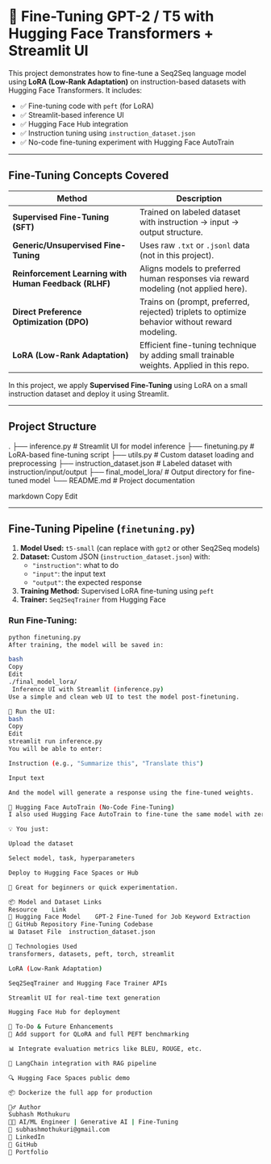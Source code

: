 # 🚀 Fine-Tuning GPT-2 / T5 with Hugging Face Transformers + Streamlit UI

This project demonstrates how to fine-tune a Seq2Seq language model using **LoRA (Low-Rank Adaptation)** on instruction-based datasets with Hugging Face Transformers. It includes:

- ✅ Fine-tuning code with `peft` (for LoRA)
- ✅ Streamlit-based inference UI
- ✅ Hugging Face Hub integration
- ✅ Instruction tuning using `instruction_dataset.json`
- ✅ No-code fine-tuning experiment with Hugging Face AutoTrain

---

##  Fine-Tuning Concepts Covered

| Method                                                | Description                                                                                    |
| ----------------------------------------------------- | ---------------------------------------------------------------------------------------------- |
| **Supervised Fine-Tuning (SFT)**                      | Trained on labeled dataset with instruction → input → output structure.                        |
| **Generic/Unsupervised Fine-Tuning**                  | Uses raw `.txt` or `.jsonl` data (not in this project).                                        |
| **Reinforcement Learning with Human Feedback (RLHF)** | Aligns models to preferred human responses via reward modeling (not applied here).             |
| **Direct Preference Optimization (DPO)**              | Trains on (prompt, preferred, rejected) triplets to optimize behavior without reward modeling. |
| **LoRA (Low-Rank Adaptation)**                        | Efficient fine-tuning technique by adding small trainable weights. Applied in this repo.       |

In this project, we apply **Supervised Fine-Tuning** using LoRA on a small instruction dataset and deploy it using Streamlit.

---

##  Project Structure

.
├── inference.py # Streamlit UI for model inference
├── finetuning.py # LoRA-based fine-tuning script
├── utils.py # Custom dataset loading and preprocessing
├── instruction_dataset.json # Labeled dataset with instruction/input/output
├── final_model_lora/ # Output directory for fine-tuned model
└── README.md # Project documentation

markdown
Copy
Edit

---

##  Fine-Tuning Pipeline (`finetuning.py`)

1. **Model Used:** `t5-small` (can replace with `gpt2` or other Seq2Seq models)
2. **Dataset:** Custom JSON (`instruction_dataset.json`) with:
   - `"instruction"`: what to do
   - `"input"`: the input text
   - `"output"`: the expected response
3. **Training Method:** Supervised LoRA fine-tuning using `peft`
4. **Trainer:** `Seq2SeqTrainer` from Hugging Face

###  Run Fine-Tuning:

```bash
python finetuning.py
After training, the model will be saved in:

bash
Copy
Edit
./final_model_lora/
 Inference UI with Streamlit (inference.py)
Use a simple and clean web UI to test the model post-finetuning.

🚀 Run the UI:
bash
Copy
Edit
streamlit run inference.py
You will be able to enter:

Instruction (e.g., "Summarize this", "Translate this")

Input text

And the model will generate a response using the fine-tuned weights.

🧰 Hugging Face AutoTrain (No-Code Fine-Tuning)
I also used Hugging Face AutoTrain to fine-tune the same model with zero code.

💡 You just:

Upload the dataset

Select model, task, hyperparameters

Deploy to Hugging Face Spaces or Hub

🧪 Great for beginners or quick experimentation.

📦 Model and Dataset Links
Resource	Link
🤗 Hugging Face Model	GPT-2 Fine-Tuned for Job Keyword Extraction
📂 GitHub Repository	Fine-Tuning Codebase
📊 Dataset File	instruction_dataset.json

🔗 Technologies Used
transformers, datasets, peft, torch, streamlit

LoRA (Low-Rank Adaptation)

Seq2SeqTrainer and Hugging Face Trainer APIs

Streamlit UI for real-time text generation

Hugging Face Hub for deployment

📌 To-Do & Future Enhancements
🔁 Add support for QLoRA and full PEFT benchmarking

📊 Integrate evaluation metrics like BLEU, ROUGE, etc.

🤖 LangChain integration with RAG pipeline

🔍 Hugging Face Spaces public demo

📦 Dockerize the full app for production

🙋‍♂️ Author
Subhash Mothukuru
👨‍💻 AI/ML Engineer | Generative AI | Fine-Tuning
📧 subhashmothukuri@gmail.com
🔗 LinkedIn
🔗 GitHub
🔗 Portfolio

```
